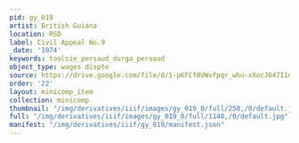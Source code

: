 ```yaml
---
pid: gy_019
artist: British Guiana
location: RSD
label: Civil Appeal No.9
_date: '1974'
keywords: toolsie_persaud_durga_persaud
object_type: wages dispte
source: https://drive.google.com/file/d/1-pKFCf0VWvfpqr_whu-xXocJ647I1dS6/view?usp=drive_link
order: '22'
layout: minicomp_item
collection: minicomp
thumbnail: "/img/derivatives/iiif/images/gy_019_0/full/250,/0/default.jpg"
full: "/img/derivatives/iiif/images/gy_019_0/full/1140,/0/default.jpg"
manifest: "/img/derivatives/iiif/gy_019/manifest.json"
---
```

